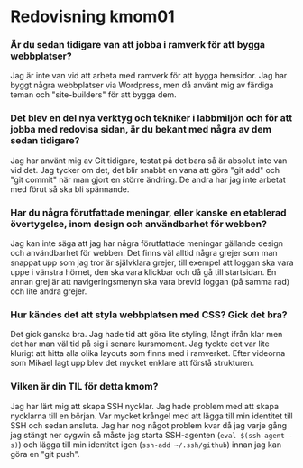 ---
---
Redovisning kmom01
=========================

<!-- Detta innehåll är skrivet i markdown och du hittar innehållet i filen `content/redovisning/01_kmom01.md`. -->

### Är du sedan tidigare van att jobba i ramverk för att bygga webbplatser?
Jag är inte van vid att arbeta med ramverk för att bygga hemsidor. Jag har byggt några webbplatser via Wordpress, men då använt mig av färdiga teman och "site-builders" för att bygga dem.


### Det blev en del nya verktyg och tekniker i labbmiljön och för att jobba med redovisa sidan, är du bekant med några av dem sedan tidigare?
Jag har använt mig av Git tidigare, testat på det bara så är absolut inte van vid det. Jag tycker om det, det blir snabbt en vana att göra "git add" och "git commit" när man gjort en större ändring. De andra har jag inte arbetat med förut så ska bli spännande.

### Har du några förutfattade meningar, eller kanske en etablerad övertygelse, inom design och användbarhet för webben?
Jag kan inte säga att jag har några förutfattade meningar gällande design och användbarhet för webben. Det finns väl alltid några grejer som man snappat upp som jag tror är självklara grejer, till exempel att loggan ska vara uppe i vänstra hörnet, den ska vara klickbar och då gå till startsidan. En annan grej är att navigeringsmenyn ska vara brevid loggan (på samma rad) och lite andra grejer.

### Hur kändes det att styla webbplatsen med CSS? Gick det bra?
Det gick ganska bra. Jag hade tid att göra lite styling, långt ifrån klar men det har man väl tid på sig i senare kursmoment. Jag tyckte det var lite klurigt att hitta alla olika layouts som finns med i ramverket. Efter videorna som Mikael lagt upp blev det mycket enklare att förstå strukturen.

### Vilken är din TIL för detta kmom?
Jag har lärt mig att skapa SSH nycklar. Jag hade problem med att skapa nycklarna till en början. Var mycket krångel med att lägga till min identitet till SSH och sedan ansluta. Jag har nog något problem kvar då jag varje gång jag stängt ner cygwin så måste jag starta SSH-agenten (`eval $(ssh-agent -s)`) och lägga till min identitet igen (`ssh-add ~/.ssh/github`) innan jag kan göra en "git push".
